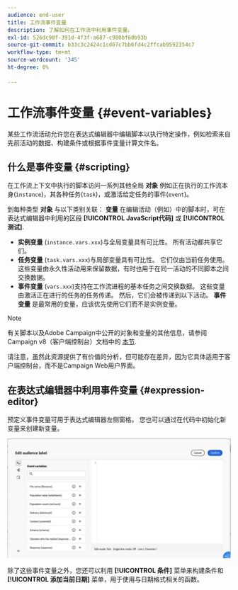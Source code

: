 ```yaml
---
audience: end-user
title: 工作流事件变量
description: 了解如何在工作流中利用事件变量。
exl-id: 526dc98f-391d-4f3f-a687-c980bf60b93b
source-git-commit: b33c3c2424c1cd07c7bb6fd4c2ffcab9592354c7
workflow-type: tm+mt
source-wordcount: '345'
ht-degree: 0%

---
```


# 工作流事件变量 {#event-variables}

某些工作流活动允许您在表达式编辑器中编辑脚本以执行特定操作，例如检索来自先前活动的数据、构建条件或根据事件变量计算文件名。

## 什么是事件变量 {#scripting}

在工作流上下文中执行的脚本访问一系列其他全局 **对象** 例如正在执行的工作流本身(`ìnstance`)，其各种任务(`task`)，或激活给定任务的事件(`event`)。

到每种类型 **对象** 与以下类别关联： **变量** 在编辑活动（例如）中的脚本时，可在表达式编辑器中利用的区段 **[!UICONTROL JavaScript代码]** 或 **[!UICONTROL 测试]**.

* **实例变量** (`instance.vars.xxx`)与全局变量具有可比性。 所有活动都共享它们。
* **任务变量** (`task.vars.xxx`)与局部变量具有可比性。 它们仅由当前任务使用。 这些变量由永久性活动用来保留数据，有时也用于在同一活动的不同脚本之间交换数据。
* **事件变量** (`vars.xxx`)支持在工作流进程的基本任务之间交换数据。 这些变量由激活正在进行的任务的任务传递。 然后，它们会被传递到以下活动。 **事件变量** 是最常用的变量，应该优先使用它们而不是实例变量。

>[!NOTE]
>
>有关脚本以及Adobe Campaign中公开的对象和变量的其他信息，请参阅Campaign v8（客户端控制台）文档中的 [本节](https://experienceleague.adobe.com/en/docs/campaign/automation/workflows/advanced-management/javascript-scripts-and-templates).
>
>请注意，虽然此资源提供了有价值的分析，但可能存在差异，因为它具体适用于客户端控制台，而不是Campaign Web用户界面。

## 在表达式编辑器中利用事件变量 {#expression-editor}

预定义事件变量可用于表达式编辑器左侧窗格。 您也可以通过在代码中初始化新变量来创建新变量。

![](assets/event-variables.png)

除了这些事件变量之外，您还可以利用 **[!UICONTROL 条件]** 菜单来构建条件和 **[!UICONTROL 添加当前日期]** 菜单，用于使用与日期格式相关的函数。
